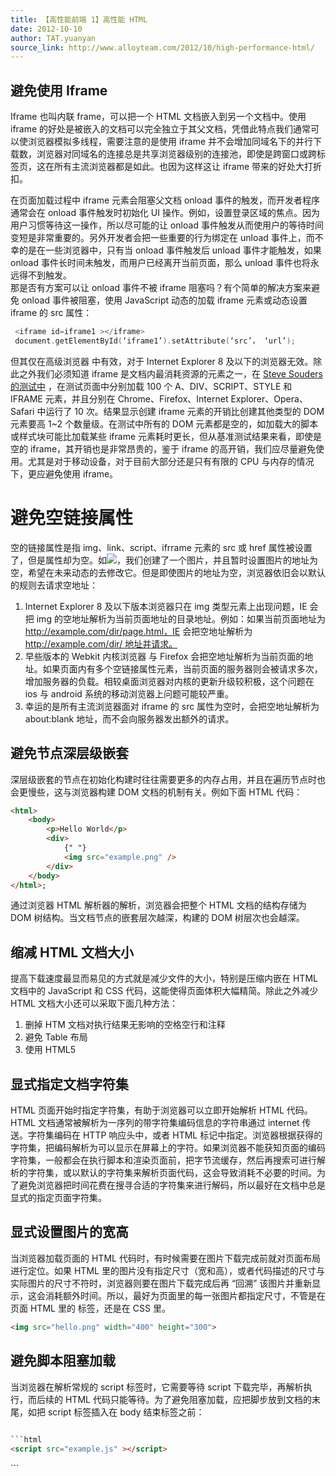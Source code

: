 ```yaml
---
title: 【高性能前端 1】高性能 HTML
date: 2012-10-10
author: TAT.yuanyan
source_link: http://www.alloyteam.com/2012/10/high-performance-html/
---
```


<!-- {% raw %} - for jekyll -->

## 避免使用 Iframe

Iframe 也叫内联 frame，可以把一个 HTML 文档嵌入到另一个文档中。使用 iframe 的好处是被嵌入的文档可以完全独立于其父文档，凭借此特点我们通常可以使浏览器模拟多线程，需要注意的是使用 iframe 并不会增加同域名下的并行下载数，浏览器对同域名的连接总是共享浏览器级别的连接池，即使是跨窗口或跨标签页，这在所有主流浏览器都是如此。也因为这样这让 iframe 带来的好处大打折扣。

在页面加载过程中 iframe 元素会阻塞父文档 onload 事件的触发，而开发者程序通常会在 onload 事件触发时初始化 UI 操作。例如，设置登录区域的焦点。因为用户习惯等待这一操作，所以尽可能的让 onload 事件触发从而使用户的等待时间变短是非常重要的。另外开发者会把一些重要的行为绑定在 unload 事件上，而不幸的是在一些浏览器中，只有当 onload 事件触发后 unload 事件才能触发，如果 onload 事件长时间未触发，而用户已经离开当前页面，那么 unload 事件也将永远得不到触发。  
那是否有方案可以让 onload 事件不被 iframe 阻塞吗？有个简单的解决方案来避免 onload 事件被阻塞，使用 JavaScript 动态的加载 iframe 元素或动态设置 iframe 的 src 属性：

```c
 <iframe id=iframe1 ></iframe>
 document.getElementById(‘iframe1’).setAttribute(‘src’， ‘url’);
```

但其仅在高级浏览器 中有效，对于 Internet Explorer 8 及以下的浏览器无效。除此之外我们必须知道 iframe 是文档内最消耗资源的元素之一，在 [Steve Souders 的测试中](http://stevesouders.com/efws/costofelements.php) ，在测试页面中分别加载 100 个 A、DIV、SCRIPT、STYLE 和 IFRAME 元素，并且分别在 Chrome、Firefox、Internet Explorer、Opera、Safari 中运行了 10 次。结果显示创建 iframe 元素的开销比创建其他类型的 DOM 元素要高 1~2 个数量级。在测试中所有的 DOM 元素都是空的，如加载大的脚本或样式块可能比加载某些 iframe 元素耗时更长，但从基准测试结果来看，即使是空的 iframe，其开销也是非常昂贵的，鉴于 iframe 的高开销，我们应尽量避免使用。尤其是对于移动设备，对于目前大部分还是只有有限的 CPU 与内存的情况下，更应避免使用 iframe。

# 避免空链接属性

空的链接属性是指 img、link、script、ifrrame 元素的 src 或 href 属性被设置了，但是属性却为空。如<img src=””>，我们创建了一个图片，并且暂时设置图片的地址为空，希望在未来动态的去修改它。但是即使图片的地址为空，浏览器依旧会以默认的规则去请求空地址：

1.  Internet Explorer 8 及以下版本浏览器只在 img 类型元素上出现问题，IE 会把 img 的空地址解析为当前页面地址的目录地址。例如：如果当前页面地址为 <http://example.com/dir/page.html，IE> 会把空地址解析为 [http://example.com/dir/ 地址并请求。](http://example.com/dir/地址并请求。)
2.  早些版本的 Webkit 内核浏览器 与 Firefox 会把空地址解析为当前页面的地址。如果页面内有多个空链接属性元素，当前页面的服务器则会被请求多次，增加服务器的负载。相较桌面浏览器对内核的更新升级较积极，这个问题在 ios 与 android 系统的移动浏览器上问题可能较严重。
3.  幸运的是所有主流浏览器面对 iframe 的 src 属性为空时，会把空地址解析为 about:blank 地址，而不会向服务器发出额外的请求。

## 避免节点深层级嵌套

深层级嵌套的节点在初始化构建时往往需要更多的内存占用，并且在遍历节点时也会更慢些，这与浏览器构建 DOM 文档的机制有关。例如下面 HTML 代码：

```html
<html>
    <body>
        <p>Hello World</p>
        <div>
            {" "}
            <img src="example.png" />
        </div>
    </body>
</html>;
```

通过浏览器 HTML 解析器的解析，浏览器会把整个 HTML 文档的结构存储为 DOM 树结构。当文档节点的嵌套层次越深，构建的 DOM 树层次也会越深。

## 缩减 HTML 文档大小

提高下载速度最显而易见的方式就是减少文件的大小，特别是压缩内嵌在 HTML 文档中的 JavaScript 和 CSS 代码，这能使得页面体积大幅精简。除此之外减少 HTML 文档大小还可以采取下面几种方法：

1.  删掉 HTM 文档对执行结果无影响的空格空行和注释
2.  避免 Table 布局
3.  使用 HTML5

## 显式指定文档字符集

HTML 页面开始时指定字符集，有助于浏览器可以立即开始解析 HTML 代码。HTML 文档通常被解析为一序列的带字符集编码信息的字符串通过 internet 传送。字符集编码在 HTTP 响应头中，或者 HTML 标记中指定。浏览器根据获得的字符集，把编码解析为可以显示在屏幕上的字符。如果浏览器不能获知页面的编码字符集，一般都会在执行脚本和渲染页面前，把字节流缓存，然后再搜索可进行解析的字符集，或以默认的字符集来解析页面代码，这会导致消耗不必要的时间。为了避免浏览器把时间花费在搜寻合适的字符集来进行解码，所以最好在文档中总是显式的指定页面字符集。

## 显式设置图片的宽高

当浏览器加载页面的 HTML 代码时，有时候需要在图片下载完成前就对页面布局进行定位。如果 HTML 里的图片没有指定尺寸（宽和高），或者代码描述的尺寸与实际图片的尺寸不符时，浏览器则要在图片下载完成后再 “回溯” 该图片并重新显示，这会消耗额外时间。所以，最好为页面里的每一张图片都指定尺寸，不管是在页面 HTML 里的<img> 标签，还是在 CSS 里。

```html
<img src="hello.png" width="400" height="300">
```

## 避免脚本阻塞加载

当浏览器在解析常规的 script 标签时，它需要等待 script 下载完毕，再解析执行，而后续的 HTML 代码只能等待。为了避免阻塞加载，应把脚步放到文档的末尾，如把 script 标签插入在 body 结束标签之前：

````html
 
```html
<script src="example.js" ></script>
````

 </body>
```


<!-- {% endraw %} - for jekyll -->